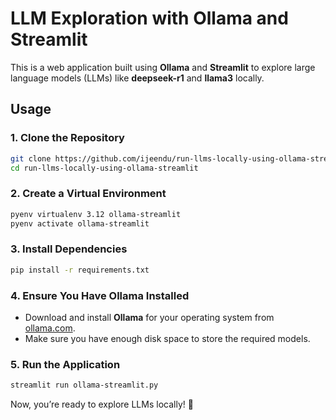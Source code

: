# **LLM Exploration with Ollama and Streamlit**  

This is a web application built using **Ollama** and **Streamlit** to explore large language models (LLMs) like **deepseek-r1** and **llama3** locally.  

## **Usage**  

### **1. Clone the Repository**  
```sh
git clone https://github.com/ijeendu/run-llms-locally-using-ollama-streamlit.git
cd run-llms-locally-using-ollama-streamlit
```

### **2. Create a Virtual Environment**  
```sh
pyenv virtualenv 3.12 ollama-streamlit
pyenv activate ollama-streamlit
```

### **3. Install Dependencies**  
```sh
pip install -r requirements.txt
```

### **4. Ensure You Have Ollama Installed**  
- Download and install **Ollama** for your operating system from [ollama.com](https://ollama.com).  
- Make sure you have enough disk space to store the required models.  

### **5. Run the Application**  
```sh
streamlit run ollama-streamlit.py
```

Now, you’re ready to explore LLMs locally! 🚀  

